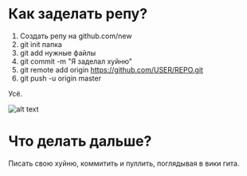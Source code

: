 # Как заделать репу?

1. Создать репу на github.com/new
2. git init папка
3. git add нужные файлы
4. git commit -m "Я заделал хуйню"
5. git remote add origin https://github.com/USER/REPO.git
6. git push -u origin master

Усё.

![alt text](https://derpicdn.net/img/view/2016/7/7/1195662__safe_solo_twilight+sparkle_animated_meme_exploitable+meme_milk_chocolate_behaving+like+a+cat_chocolate+milk.gif "Понька")

# Что делать дальше?

Писать свою хуйню, коммитить и пуллить, поглядывая в вики гита.